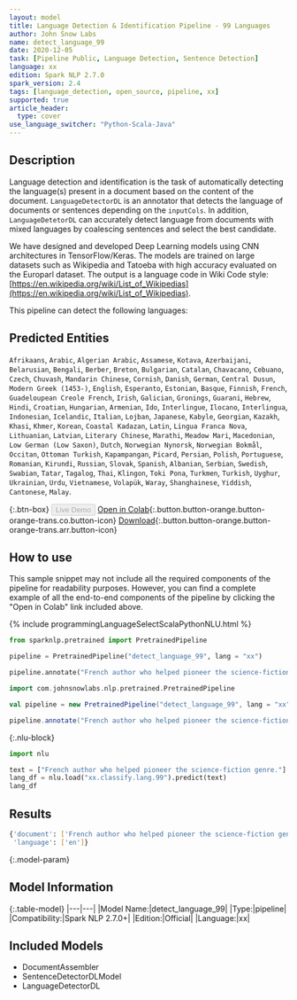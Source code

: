 ```yaml
---
layout: model
title: Language Detection & Identification Pipeline - 99 Languages
author: John Snow Labs
name: detect_language_99
date: 2020-12-05
task: [Pipeline Public, Language Detection, Sentence Detection]
language: xx
edition: Spark NLP 2.7.0
spark_version: 2.4
tags: [language_detection, open_source, pipeline, xx]
supported: true
article_header:
  type: cover
use_language_switcher: "Python-Scala-Java"
---
```


## Description

Language detection and identification is the task of automatically detecting the language(s) present in a document based on the content of the document. ``LanguageDetectorDL`` is an annotator that detects the language of documents or sentences depending on the ``inputCols``. In addition, ``LanguageDetetorDL`` can accurately detect language from documents with mixed languages by coalescing sentences and select the best candidate.

We have designed and developed Deep Learning models using CNN architectures in TensorFlow/Keras. The models are trained on large datasets such as Wikipedia and Tatoeba with high accuracy evaluated on the Europarl dataset. The output is a language code in Wiki Code style: [https://en.wikipedia.org/wiki/List_of_Wikipedias](https://en.wikipedia.org/wiki/List_of_Wikipedias).

This pipeline can detect the following languages:

## Predicted Entities
`Afrikaans`, `Arabic`, `Algerian Arabic`, `Assamese`, `Kotava`, `Azerbaijani`, `Belarusian`, `Bengali`, `Berber`, `Breton`, `Bulgarian`, `Catalan`, `Chavacano`, `Cebuano`, `Czech`, `Chuvash`, `Mandarin Chinese`, `Cornish`, `Danish`, `German`, `Central Dusun`, `Modern Greek (1453-)`, `English`, `Esperanto`, `Estonian`, `Basque`, `Finnish`, `French`, `Guadeloupean Creole French`, `Irish`, `Galician`, `Gronings`, `Guarani`, `Hebrew`, `Hindi`, `Croatian`, `Hungarian`, `Armenian`, `Ido`, `Interlingue`, `Ilocano`, `Interlingua`, `Indonesian`, `Icelandic`, `Italian`, `Lojban`, `Japanese`, `Kabyle`, `Georgian`, `Kazakh`, `Khasi`, `Khmer`, `Korean`, `Coastal Kadazan`, `Latin`, `Lingua Franca Nova`, `Lithuanian`, `Latvian`, `Literary Chinese`, `Marathi`, `Meadow Mari`, `Macedonian`, `Low German (Low Saxon)`, `Dutch`, `Norwegian Nynorsk`, `Norwegian Bokmål`, `Occitan`, `Ottoman Turkish`, `Kapampangan`, `Picard`, `Persian`, `Polish`, `Portuguese`, `Romanian`, `Kirundi`, `Russian`, `Slovak`, `Spanish`, `Albanian`, `Serbian`, `Swedish`, `Swabian`, `Tatar`, `Tagalog`, `Thai`, `Klingon`, `Toki Pona`, `Turkmen`, `Turkish`, `Uyghur`, `Ukrainian`, `Urdu`, `Vietnamese`, `Volapük`, `Waray`, `Shanghainese`, `Yiddish`, `Cantonese`, `Malay`.

{:.btn-box}
<button class="button button-orange" disabled>Live Demo</button>
[Open in Colab](https://colab.research.google.com/github/JohnSnowLabs/spark-nlp-workshop/blob/master/jupyter/annotation/english/language-detection/Language_Detection_and_Indentification.ipynb){:.button.button-orange.button-orange-trans.co.button-icon}
[Download](https://s3.amazonaws.com/auxdata.johnsnowlabs.com/public/models/detect_language_99_xx_2.7.0_2.4_1607185604600.zip){:.button.button-orange.button-orange-trans.arr.button-icon}

## How to use

This sample snippet may not include all the required components of the pipeline for readability purposes. However, you can find a complete example of all the end-to-end components of the pipeline by clicking the "Open in Colab" link included above.


<div class="tabs-box" markdown="1">
{% include programmingLanguageSelectScalaPythonNLU.html %}

```python
from sparknlp.pretrained import PretrainedPipeline

pipeline = PretrainedPipeline("detect_language_99", lang = "xx")

pipeline.annotate("French author who helped pioneer the science-fiction genre.")
```

```scala
import com.johnsnowlabs.nlp.pretrained.PretrainedPipeline

val pipeline = new PretrainedPipeline("detect_language_99", lang = "xx")

pipeline.annotate("French author who helped pioneer the science-fiction genre.")
```

{:.nlu-block}
```python
import nlu

text = ["French author who helped pioneer the science-fiction genre."]
lang_df = nlu.load("xx.classify.lang.99").predict(text)
lang_df
```

</div>

## Results

```bash
{'document': ['French author who helped pioneer the science-fiction genre.'],
 'language': ['en']}
```

{:.model-param}
## Model Information

{:.table-model}
|---|---|
|Model Name:|detect_language_99|
|Type:|pipeline|
|Compatibility:|Spark NLP 2.7.0+|
|Edition:|Official|
|Language:|xx|

## Included Models

 - DocumentAssembler
 - SentenceDetectorDLModel
 - LanguageDetectorDL